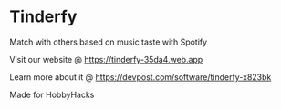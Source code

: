 # Tinderfy

Match with others based on music taste with Spotify

Visit our website @ https://tinderfy-35da4.web.app

Learn more about it @ https://devpost.com/software/tinderfy-x823bk

Made for HobbyHacks



